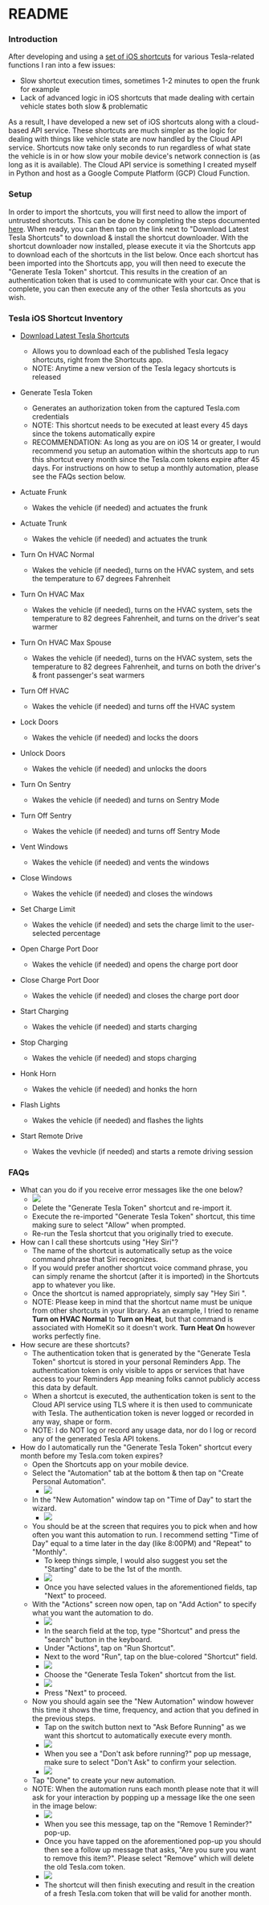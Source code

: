 README
=========

### Introduction

After developing and using a [set of iOS shortcuts](https://github.com/dburkland/tesla_legacy_ios_shortcuts) for various Tesla-related functions I ran into a few issues:

  * Slow shortcut execution times, sometimes 1-2 minutes to open the frunk for example
  * Lack of advanced logic in iOS shortcuts that made dealing with certain vehicle states both slow & problematic

As a result, I have developed a new set of iOS shortcuts along with a cloud-based API service. These shortcuts are much simpler as the logic for dealing with things like vehicle state are now handled by the Cloud API service. Shortcuts now take only seconds to run regardless of what state the vehicle is in or how slow your mobile device's network connection is (as long as it is available). The Cloud API service is something I created myself in Python and host as a Google Compute Platform (GCP) Cloud Function.

### Setup

In order to import the shortcuts, you will first need to allow the import of untrusted shortcuts. This can be done by completing the steps documented [here](https://9to5mac.com/2019/08/14/allow-untrusted-shortcuts-ios-13/). When ready, you can then tap on the link next to "Download Latest Tesla Shortcuts" to download & install the shortcut downloader. With the shortcut downloader now installed, please execute it via the Shortcuts app to download each of the shortcuts in the list below. Once each shortcut has been imported into the Shortcuts app, you will then need to execute the "Generate Tesla Token" shortcut. This results in the creation of an authentication token that is used to communicate with your car. Once that is complete, you can then execute any of the other Tesla shortcuts as you wish.

### Tesla iOS Shortcut Inventory

* [Download Latest Tesla Shortcuts](https://www.icloud.com/shortcuts/200b6dc321464d308f27a803ccbb1fdc)
  * Allows you to download each of the published Tesla legacy shortcuts, right from the Shortcuts app.
  * NOTE: Anytime a new version of the Tesla legacy shortcuts is released 

* Generate Tesla Token
  * Generates an authorization token from the captured Tesla.com credentials
  * NOTE: This shortcut needs to be executed at least every 45 days since the tokens automatically expire
  * RECOMMENDATION: As long as you are on iOS 14 or greater, I would recommend you setup an automation within the shortcuts app to run this shortcut every month since the Tesla.com tokens expire after 45 days. For instructions on how to setup a monthly automation, please see the FAQs section below. 

* Actuate Frunk
  * Wakes the vehicle (if needed) and actuates the frunk

* Actuate Trunk
  * Wakes the vehicle (if needed) and actuates the trunk

* Turn On HVAC Normal
  * Wakes the vehicle (if needed), turns on the HVAC system, and sets the temperature to 67 degrees Fahrenheit

* Turn On HVAC Max
  * Wakes the vehicle (if needed), turns on the HVAC system, sets the temperature to 82 degrees Fahrenheit, and turns on the driver's seat warmer

* Turn On HVAC Max Spouse
  * Wakes the vehicle (if needed), turns on the HVAC system, sets the temperature to 82 degrees Fahrenheit, and turns on both the driver's & front passenger's seat warmers

* Turn Off HVAC
  * Wakes the vehicle (if needed) and turns off the HVAC system

* Lock Doors
  * Wakes the vehicle (if needed) and locks the doors

* Unlock Doors
  * Wakes the vehicle (if needed) and unlocks the doors

* Turn On Sentry
  * Wakes the vehicle (if needed) and turns on Sentry Mode

* Turn Off Sentry
  * Wakes the vehicle (if needed) and turns off Sentry Mode

* Vent Windows
  * Wakes the vehicle (if needed) and vents the windows

* Close Windows
  * Wakes the vehicle (if needed) and closes the windows

* Set Charge Limit
  * Wakes the vehicle (if needed) and sets the charge limit to the user-selected percentage

* Open Charge Port Door
  * Wakes the vehicle (if needed) and opens the charge port door

* Close Charge Port Door
  * Wakes the vehicle (if needed) and closes the charge port door

* Start Charging
  * Wakes the vehicle (if needed) and starts charging

* Stop Charging
  * Wakes the vehicle (if needed) and stops charging

* Honk Horn
  * Wakes the vehicle (if needed) and honks the horn

* Flash Lights
  * Wakes the vehicle (if needed) and flashes the lights

* Start Remote Drive
  * Wakes the vevhicle (if needed) and starts a remote driving session
  
### FAQs

* What can you do if you receive error messages like the one below?
  * ![](https://pbs.twimg.com/media/EHQXnncXYAEvPbZ?format=jpg&name=medium)
  * Delete the "Generate Tesla Token" shortcut and re-import it.
  * Execute the re-imported "Generate Tesla Token" shortcut, this time making sure to select "Allow" when prompted.
  * Re-run the Tesla shortcut that you originally tried to execute.
* How can I call these shortcuts using "Hey Siri"?
  * The name of the shortcut is automatically setup as the voice command phrase that Siri recognizes. 
  * If you would prefer another shortcut voice command phrase, you can simply rename the shortcut (after it is imported) in the Shortcuts app to whatever you like.
  * Once the shortcut is named appropriately, simply say "Hey Siri <Name of Shortcut>".
  * NOTE: Please keep in mind that the shortcut name must be unique from other shortcuts in your library. As an example, I tried to rename **Turn on HVAC Normal** to **Turn on Heat**, but that command is associated with HomeKit so it doesn't work. **Turn Heat On** however works perfectly fine.
* How secure are these shortcuts?
  * The authentication token that is generated by the "Generate Tesla Token" shortcut is stored in your personal Reminders App. The authentication token is only visible to apps or services that have access to your Reminders App meaning folks cannot publicly access this data by default. 
  * When a shortcut is executed, the authentication token is sent to the Cloud API service using TLS where it is then used to communicate with Tesla. The authentication token is never logged or recorded in any way, shape or form.
  * NOTE: I do NOT log or record any usage data, nor do I log or record any of the generated Tesla API tokens.
* How do I automatically run the "Generate Tesla Token" shortcut every month before my Tesla.com token expires?
  * Open the Shortcuts app on your mobile device.
  * Select the "Automation" tab at the bottom & then tap on "Create Personal Automation".
    * ![](https://www.dropbox.com/s/kvxi8z759f7np4i/IMG_0906.PNG?raw=1)
  * In the "New Automation" window tap on "Time of Day" to start the wizard.
    * ![](https://www.dropbox.com/s/zr0relwo37zursm/IMG_0793.PNG?raw=1) 
  * You should be at the screen that requires you to pick when and how often you want this automation to run. I recommend setting "Time of Day" equal to a time later in the day (like 8:00PM) and "Repeat" to "Monthly". 
    * To keep things simple, I would also suggest you set the "Starting" date to be the 1st of the month.
    * ![](https://www.dropbox.com/s/c2vk96lr4cgo4ql/IMG_0794.PNG?raw=1) 
    * Once you have selected values in the aforementioned fields, tap "Next" to proceed.
  * With the "Actions" screen now open, tap on "Add Action" to specify what you want the automation to do.
    * ![](https://www.dropbox.com/s/cf79eilkspablfd/IMG_0796.PNG?raw=1)
    * In the search field at the top, type "Shortcut" and press the "search" button in the keyboard.
    * Under "Actions", tap on "Run Shortcut".
    * Next to the word "Run", tap on the blue-colored "Shortcut" field.
    * ![](https://www.dropbox.com/s/ei3fnmtyggx4dou/IMG_0801.PNG?raw=1) 
    * Choose the "Generate Tesla Token" shortcut from the list.
    * ![](https://www.dropbox.com/s/jrm54q77wmk1j9j/IMG_0802.PNG?raw=1)
    * Press "Next" to proceed.
  * Now you should again see the "New Automation" window however this time it shows the time, frequency, and action that you defined in the previous steps.
    * Tap on the switch button next to "Ask Before Running" as we want this shortcut to automatically execute every month.
    * ![](https://www.dropbox.com/s/ydqkalhxcbjgqj7/IMG_0804.PNG?raw=1)
    * When you see a "Don't ask before running?" pop up message, make sure to select "Don't Ask" to confirm your selection.
    * ![](https://www.dropbox.com/s/0ql882kkbc408d4/IMG_0805.PNG?raw=1)
  * Tap "Done" to create your new automation.
  * NOTE: When the automation runs each month please note that it will ask for your interaction by popping up a message like the one seen in the image below:
    * ![](https://www.dropbox.com/s/0s2fudbf1tujfsg/IMG_0811.PNG?raw=1)
    * When you see this message, tap on the "Remove 1 Reminder?" pop-up.
    * Once you have tapped on the aforementioned pop-up you should then see a follow up message that asks, "Are you sure you want to remove this item?". Please select "Remove" which will delete the old Tesla.com token.
    * ![](https://www.dropbox.com/s/6qeokmucdwt142a/IMG_0812.PNG?raw=1)
    * The shortcut will then finish executing and result in the creation of a fresh Tesla.com token that will be valid for another month.
